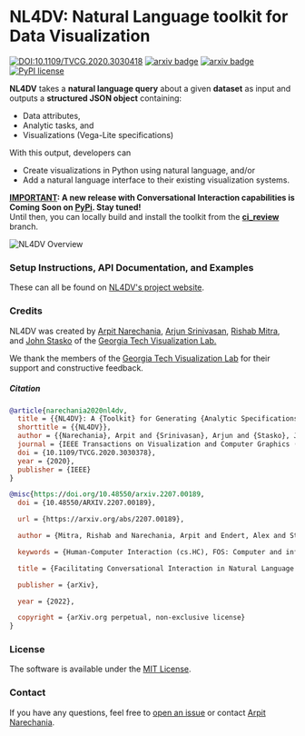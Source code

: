 # NL4DV: **N**atural **L**anguage toolkit **for** **D**ata **V**isualization
[![DOI:10.1109/TVCG.2020.3030418](https://zenodo.org/badge/DOI/10.1109/TVCG.2020.3030378.svg)](https://doi.org/10.1109/TVCG.2020.3030378)
[![arxiv badge](https://img.shields.io/badge/arXiv-2008.10723-red)](https://arxiv.org/abs/2008.10723)
[![arxiv badge](https://img.shields.io/badge/arXiv-2207.00189-%23B31B1B)](https://arxiv.org/abs/2207.00189)
[![PyPI license](https://img.shields.io/pypi/l/ansicolortags.svg)](https://pypi.python.org/pypi/ansicolortags/)


**NL4DV** takes a **natural language query** about a given **dataset** as input and outputs a **structured JSON object** containing:
* Data attributes,
* Analytic tasks, and
* Visualizations (Vega-Lite specifications)

With this output, developers can
  - Create visualizations in Python using natural language, and/or
  - Add a natural language interface to their existing visualization systems.

<p>
    <b><u>IMPORTANT</u>:
    A new release with Conversational Interaction capabilities is Coming Soon on <a href="https://pypi.org/project/nl4dv/" target="_blank">PyPi</a>. Stay tuned!</b>
    <br/>
    Until then, you can locally build and install the toolkit from the <b><a href="https://github.com/nl4dv/nl4dv/tree/ci_review" target="_blank">ci_review</a></b> branch.
</p>


![NL4DV Overview](https://raw.githubusercontent.com/nl4dv/nl4dv/master/overview.gif)

### Setup Instructions, API Documentation, and Examples
These can all be found on [NL4DV's project website](https://nl4dv.github.io/nl4dv/documentation.html).

### Credits
NL4DV was created by
<a target="_blank" href="https://www.cc.gatech.edu/~anarechania3">Arpit Narechania</a>, <a target="_blank" href="https://arjun010.github.io/">Arjun Srinivasan</a>, <a target="_blank"  href="https://www.linkedin.com/in/rmitra34/">Rishab Mitra</a>, and <a href="https://www.cc.gatech.edu/~john.stasko/">John Stasko</a> of the <a target="_blank" href="http://vis.gatech.edu/">Georgia Tech Visualization Lab.</a>

We thank the members of the <a target="_blank" href="http://vis.gatech.edu/">Georgia Tech Visualization Lab</a> for their support and constructive feedback.</p>

##### Citation

```bibTeX
@article{narechania2020nl4dv,
  title = {{NL4DV}: A {Toolkit} for Generating {Analytic Specifications} for {Data Visualization} from {Natural Language} Queries},
  shorttitle = {{NL4DV}},
  author = {{Narechania}, Arpit and {Srinivasan}, Arjun and {Stasko}, John},
  journal = {IEEE Transactions on Visualization and Computer Graphics (TVCG)},
  doi = {10.1109/TVCG.2020.3030378},
  year = {2020},
  publisher = {IEEE}
}
```
```bibTeX
@misc{https://doi.org/10.48550/arxiv.2207.00189,
  doi = {10.48550/ARXIV.2207.00189},

  url = {https://arxiv.org/abs/2207.00189},

  author = {Mitra, Rishab and Narechania, Arpit and Endert, Alex and Stasko, John},

  keywords = {Human-Computer Interaction (cs.HC), FOS: Computer and information sciences, FOS: Computer and information sciences},

  title = {Facilitating Conversational Interaction in Natural Language Interfaces for Visualization},

  publisher = {arXiv},

  year = {2022},

  copyright = {arXiv.org perpetual, non-exclusive license}
}
```

### License
The software is available under the [MIT License](https://github.com/nl4dv/nl4dv/blob/master/LICENSE).

### Contact
If you have any questions, feel free to [open an issue](https://github.com/nl4dv/nl4dv/issues/new/choose) or contact [Arpit Narechania](https://www.cc.gatech.edu/~anarechania3).
